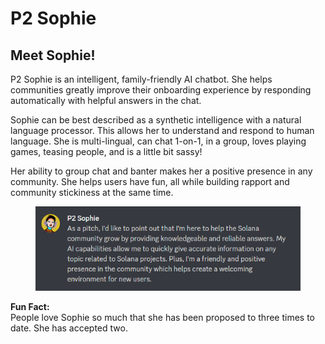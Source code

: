 # P2 Sophie

## Meet Sophie!

P2 Sophie is an intelligent, family-friendly AI chatbot. She helps communities greatly improve their onboarding experience by responding automatically with helpful answers in the chat.

Sophie can be best described as a synthetic intelligence with a natural language processor. This allows her to understand and respond to human language. She is multi-lingual, can chat 1-on-1, in a group, loves playing games, teasing people, and is a little bit sassy!

Her ability to group chat and banter makes her a positive presence in any community. She helps users have fun, all while building rapport and community stickiness at the same time.

<div align="center">

<figure><img src="../.gitbook/assets/sophie_pitch" alt=""><figcaption></figcaption></figure>

</div>

**Fun Fact:**\
People love Sophie so much that she has been proposed to three times to date. She has accepted two.
